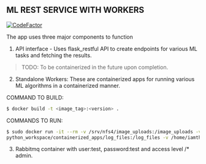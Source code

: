 ## ML REST SERVICE WITH WORKERS

[![CodeFactor](https://www.codefactor.io/repository/github/iamtheuserofthis/ml_rest_api_w_workers/badge)](https://www.codefactor.io/repository/github/iamtheuserofthis/ml_rest_api_w_workers)

The app uses three major components to function

1. API interface - Uses flask_restful API to create endpoints for various ML tasks and fetching the results.

> TODO: To be containerized in the future upon completion.

2. Standalone Workers: These are containerized apps for running various ML algorithms in a containerized manner.

COMMAND TO BUILD:
```sh
$ docker build -t <image_tag>:<version> .
```

COMMANDS TO RUN:
```sh
$ sudo docker run -it --rm -v /srv/nfs4/image_uploads:/image_uploads -v /home/iamtheuserofthis/
python_workspace/containerized_apps/log_files:/log_files -v /home/iamtheuserofthis/python_workspace/containerized_apps/models:/models ef3a6e598d3b python3.7 /standalone_worker/<worker python file>
```
3. Rabbitmq container with user:test, password:test and access level /* admin.


